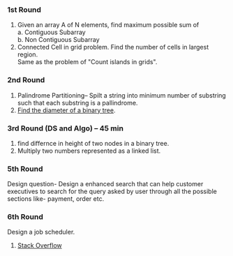 ### 1st Round
1. Given an array A of N elements, find maximum possible sum of  
a. Contiguous Subarray  
b. Non Contiguous Subarray  
2. Connected Cell in grid problem. Find the number of cells in largest region.  
Same as the problem of "Count islands in grids". 

### 2nd Round
1. Palindrome Partitioning– Spilt a string into minimum number of substring such that each substring is a pallindrome.   
2. [Find the diameter of a binary tree](http://www.geeksforgeeks.org/diameter-of-a-binary-tree/). 

### 3rd Round (DS and Algo) – 45 min
1. find differnce in height of two nodes in a binary tree.  
2. Multiply two numbers represented as a linked list.

### 5th Round
Design question- Design a enhanced search that can help customer executives to search for the query asked by user through 
all the possible sections like- payment, order etc.

### 6th Round
Design a job scheduler.  
1. [Stack Overflow](http://stackoverflow.com/questions/26094969/design-a-generic-job-scheduler)  



